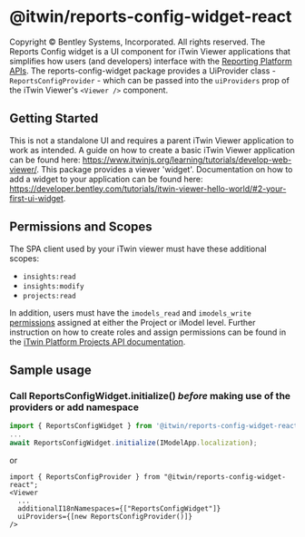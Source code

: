 # @itwin/reports-config-widget-react

Copyright © Bentley Systems, Incorporated. All rights reserved.
The Reports Config widget is a UI component for iTwin Viewer applications that simplifies how users (and developers) interface with the [Reporting Platform APIs](https://developer.bentley.com/apis/insights/overview/).
The reports-config-widget package provides a UiProvider class - `ReportsConfigProvider` - which can be passed into the `uiProviders` prop of the iTwin Viewer's `<Viewer />` component.

## Getting Started

This is not a standalone UI and requires a parent iTwin Viewer application to work as intended.
A guide on how to create a basic iTwin Viewer application can be found here: <https://www.itwinjs.org/learning/tutorials/develop-web-viewer/>.
This package provides a viewer 'widget'. Documentation on how to add a widget to your application can be found here: <https://developer.bentley.com/tutorials/itwin-viewer-hello-world/#2-your-first-ui-widget>.

## Permissions and Scopes

The SPA client used by your iTwin viewer must have these additional scopes:

- `insights:read`
- `insights:modify`
- `projects:read`

In addition, users must have the `imodels_read` and `imodels_write` [permissions](https://developer.bentley.com/apis/insights/operations/create-mapping/#authorization) assigned at either the Project or iModel level. Further instruction on how to create roles and assign permissions can be found in the [iTwin Platform Projects API documentation](https://developer.bentley.com/apis/projects/tutorials/).

## Sample usage

### Call ReportsConfigWidget.initialize() **_before_** making use of the providers or add namespace

```ts
import { ReportsConfigWidget } from '@itwin/reports-config-widget-react'
...
await ReportsConfigWidget.initialize(IModelApp.localization);
```

or

```tsx
import { ReportsConfigProvider } from "@itwin/reports-config-widget-react";
<Viewer
  ...
  additionalI18nNamespaces={["ReportsConfigWidget"]}
  uiProviders={[new ReportsConfigProvider()]}
/>
```
